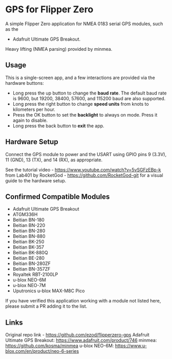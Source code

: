 # GPS for Flipper Zero

A simple Flipper Zero application for NMEA 0183 serial GPS modules, such as the
- Adafruit Ultimate GPS Breakout.

Heavy lifting (NMEA parsing) provided by minmea.

## Usage

This is a single-screen app, and a few interactions are provided via the
hardware buttons:

- Long press the up button to change the **baud rate**. The default baud rate
  is 9600, but 19200, 38400, 57600, and 115200 baud are also supported.
- Long press the right button to change **speed units** from knots to
  kilometers per hour.
- Press the OK button to set the **backlight** to always on mode. Press it
  again to disable.
- Long press the back button to **exit** the app.

## Hardware Setup

Connect the GPS module to power and the USART using GPIO pins 9 (3.3V), 11
(GND), 13 (TX), and 14 (RX), as appropriate.


See the tutorial video - https://www.youtube.com/watch?v=5vSGFzEBp-k from
Lab401 by RocketGod - https://github.com/RocketGod-git for a visual guide to
the hardware setup.

## Confirmed Compatible Modules

* Adafruit Ultimate GPS Breakout
* ATGM336H
* Beitian BN-180
* Beitian BN-220
* Beitian BN-280
* Beitian BN-880
* Beitian BK-250
* Beitian BK-357
* Beitian BK-880Q
* Beitian BE-280
* Beitian BN-280ZF
* Beitian BN-357ZF
* Royaltek RBT-2100LP
* u-blox NEO-6M
* u-blox NEO-7M
* Uputronics u-blox MAX-M8C Pico

If you have verified this application working with a module not listed here,
please submit a PR adding it to the list.

## Links

Original repo link - https://github.com/ezod/flipperzero-gps
Adafruit Ultimate GPS Breakout: https://www.adafruit.com/product/746
minmea: https://github.com/kosma/minmea
u-blox NEO-6M: https://www.u-blox.com/en/product/neo-6-series
